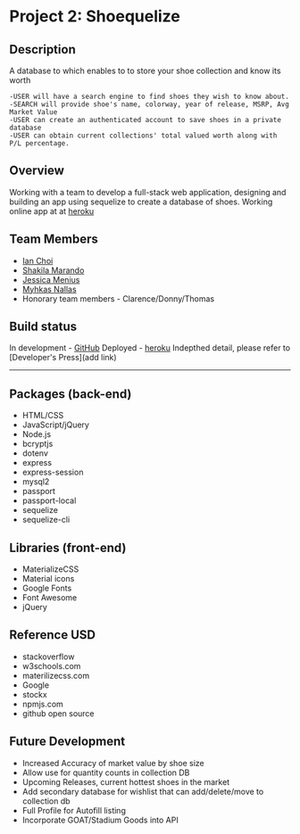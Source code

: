 # Project 2: Shoequelize

## Description

A database to which enables to to store your shoe collection and know its worth

```
-USER will have a search engine to find shoes they wish to know about.
-SEARCH will provide shoe's name, colorway, year of release, MSRP, Avg Market Value
-USER can create an authenticated account to save shoes in a private database
-USER can obtain current collections' total valued worth along with P/L percentage.
```

## Overview

Working with a team to develop a full-stack web application, designing and building an app using sequelize to create a database of shoes. Working online app at at [heroku](https://ic-shoequelize.herokuapp.com)

## Team Members

- [Ian Choi](https://github.com/ichoi21)
- [Shakila Marando](https://github.com/shakymary)
- [Jessica Menius](https://github.com/jessicamenius)
- [Myhkas Nallas](https://github.com/mnallas)
- Honorary team members - Clarence/Donny/Thomas

## Build status

In development - [GitHub](https://github.com/ichoi21/Shoequelize)
Deployed - [heroku](https://ic-shoequelize.herokuapp.com)
Indepthed detail, please refer to [Developer's Press](add link)

<hr>

## Packages (back-end)

- HTML/CSS
- JavaScript/jQuery
- Node.js
- bcryptjs
- dotenv
- express
- express-session
- mysql2
- passport
- passport-local
- sequelize
- sequelize-cli

## Libraries (front-end)

- MaterializeCSS
- Material icons
- Google Fonts
- Font Awesome
- jQuery

## Reference USD

- stackoverflow
- w3schools.com
- materilizecss.com
- Google
- stockx
- npmjs.com
- github open source

## Future Development

- Increased Accuracy of market value by shoe size
- Allow use for quantity counts in collection DB
- Upcoming Releases, current hottest shoes in the market
- Add secondary database for wishlist that can add/delete/move to collection db
- Full Profile for Autofill listing
- Incorporate GOAT/Stadium Goods into API

